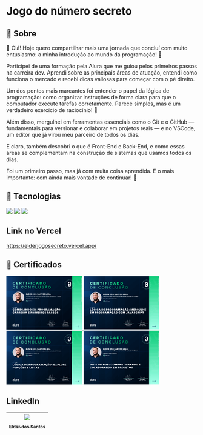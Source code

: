 <h1>Jogo do número secreto</h1>

<h2>📄 Sobre</h2>
<p>👋 Olá! Hoje quero compartilhar mais uma jornada que concluí com muito entusiasmo: a minha introdução ao mundo da programação! 🚀

Participei de uma formação pela Alura que me guiou pelos primeiros passos na carreira dev. Aprendi sobre as principais áreas de atuação, entendi como funciona o mercado e recebi dicas valiosas para começar com o pé direito.

Um dos pontos mais marcantes foi entender o papel da lógica de programação: como organizar instruções de forma clara para que o computador execute tarefas corretamente. Parece simples, mas é um verdadeiro exercício de raciocínio! 🧠

Além disso, mergulhei em ferramentas essenciais como o Git e o GitHub — fundamentais para versionar e colaborar em projetos reais — e no VSCode, um editor que já virou meu parceiro de todos os dias.

E claro, também descobri o que é Front-End e Back-End, e como essas áreas se complementam na construção de sistemas que usamos todos os dias.

Foi um primeiro passo, mas já com muita coisa aprendida. E o mais importante: com ainda mais vontade de continuar! 💪</p>

## 🚀 Tecnologias
<div>
  <img src="https://img.shields.io/badge/HTML-239120?style=for-the-badge&logo=html5&logoColor=white">
  <img src="https://img.shields.io/badge/CSS-239120?&style=for-the-badge&logo=css3&logoColor=white">
  <img src="https://img.shields.io/badge/JavaScript-F7DF1E?style=for-the-badge&logo=javascript&logoColor=black">
</div>

## Link no Vercel
https://elderjogosecreto.vercel.app/

## 📜 Certificados

<a href="https://cursos.alura.com.br/certificate/af348b60-c44e-454a-8f21-32aaac3589f4?lang=pt_BR">
  <img src="certificados/certificado-carreira.png" alt="Certificado Carreira" width="200"/>
</a>

<a href="https://cursos.alura.com.br/certificate/15069135-5b38-4ecc-80d3-4d515de1a1d3?lang=pt_BR">
  <img src="certificados/certificado-logica1.png" alt="Certificado Lógica 1" width="200"/>
</a>

<a href="https://cursos.alura.com.br/certificate/c453e283-9c00-4b9d-bdee-ac1be6bb2172?lang=pt_BR">
  <img src="certificados/certificado-logica2.png" alt="Certificado Lógica 2" width="200"/>
</a>

<a href="https://cursos.alura.com.br/certificate/93fa4d6b-1835-4c6d-a3b8-a35655f82079?lang=pt_BR">
  <img src="certificados/certificado-git.png" alt="Certificado Git e GitHub" width="200"/>
</a>

## LinkedIn

|[<img loading="lazy" src="https://avatars.githubusercontent.com/u/55960483?v=4" width="150"><br><sub>Elder dos Santos</sub>](https://github.com/elderlima)|
| :---: |
